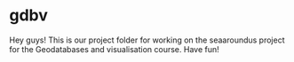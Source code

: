 # gdbv
Hey guys!
This is our project folder for working on the seaaroundus project for the Geodatabases and visualisation course.
Have fun!
